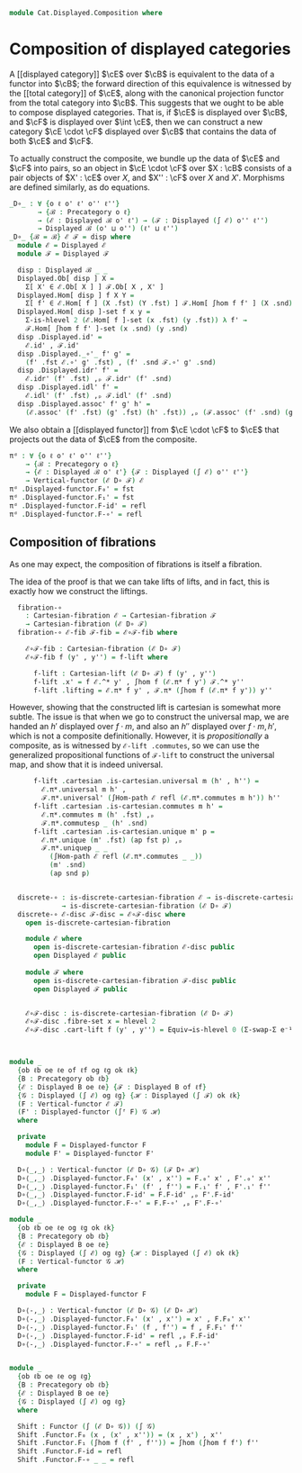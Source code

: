 <!--
```agda
open import Cat.Displayed.Cartesian
open import Cat.Displayed.Cartesian.Discrete
open import Cat.Displayed.Functor
open import Cat.Displayed.Total
open import Cat.Displayed.Base
open import Cat.Prelude
open import Cat.Displayed.Instances.Pullback

import Cat.Displayed.Reasoning as DR
```
-->

```agda
module Cat.Displayed.Composition where
```

# Composition of displayed categories

A [[displayed category]] $\cE$ over $\cB$ is equivalent to the data
of a functor into $\cB$; the forward direction of this equivalence is
witnessed by the [[total category]] of $\cE$, along with the canonical
projection functor from the total category into $\cB$. This suggests
that we ought to be able to compose displayed categories. That is,
if $\cE$ is displayed over $\cB$, and $\cF$ is displayed over
$\int \cE$, then we can construct a new category $\cE \cdot \cF$
displayed over $\cB$ that contains the data of both $\cE$ and
$\cF$.

To actually construct the composite, we bundle up the data of
$\cE$ and $\cF$ into pairs, so an object in $\cE \cdot \cF$
over $X : \cB$ consists of a pair objects of $X' : \cE$ over $X$,
and $X'' : \cF$ over $X$ and $X'$. Morphisms are defined similarly,
as do equations.

```agda
_D∘_ : ∀ {o ℓ o' ℓ' o'' ℓ''}
       → {ℬ : Precategory o ℓ}
       → (ℰ : Displayed ℬ o' ℓ') → (ℱ : Displayed (∫ ℰ) o'' ℓ'')
       → Displayed ℬ (o' ⊔ o'') (ℓ' ⊔ ℓ'')
_D∘_ {ℬ = ℬ} ℰ ℱ = disp where
  module ℰ = Displayed ℰ
  module ℱ = Displayed ℱ

  disp : Displayed ℬ _ _
  Displayed.Ob[ disp ] X =
    Σ[ X' ∈ ℰ.Ob[ X ] ] ℱ.Ob[ X , X' ]
  Displayed.Hom[ disp ] f X Y =
    Σ[ f' ∈ ℰ.Hom[ f ] (X .fst) (Y .fst) ] ℱ.Hom[ ∫hom f f' ] (X .snd) (Y .snd)
  Displayed.Hom[ disp ]-set f x y =
    Σ-is-hlevel 2 (ℰ.Hom[ f ]-set (x .fst) (y .fst)) λ f' →
    ℱ.Hom[ ∫hom f f' ]-set (x .snd) (y .snd)
  disp .Displayed.id' =
    ℰ.id' , ℱ.id'
  disp .Displayed._∘'_ f' g' =
    (f' .fst ℰ.∘' g' .fst) , (f' .snd ℱ.∘' g' .snd)
  disp .Displayed.idr' f' =
    ℰ.idr' (f' .fst) ,ₚ ℱ.idr' (f' .snd)
  disp .Displayed.idl' f' =
    ℰ.idl' (f' .fst) ,ₚ ℱ.idl' (f' .snd)
  disp .Displayed.assoc' f' g' h' =
    (ℰ.assoc' (f' .fst) (g' .fst) (h' .fst)) ,ₚ (ℱ.assoc' (f' .snd) (g' .snd) (h' .snd))
```

We also obtain a [[displayed functor]] from $\cE \cdot \cF$ to $\cE$
that projects out the data of $\cE$ from the composite.

```agda
πᵈ : ∀ {o ℓ o' ℓ' o'' ℓ''}
    → {ℬ : Precategory o ℓ}
    → {ℰ : Displayed ℬ o' ℓ'} {ℱ : Displayed (∫ ℰ) o'' ℓ''}
    → Vertical-functor (ℰ D∘ ℱ) ℰ
πᵈ .Displayed-functor.F₀' = fst
πᵈ .Displayed-functor.F₁' = fst
πᵈ .Displayed-functor.F-id' = refl
πᵈ .Displayed-functor.F-∘' = refl
```

## Composition of fibrations

As one may expect, the composition of fibrations is itself a fibration.


<!--
```agda
module _
  {o ℓ o' ℓ' o'' ℓ''}
  {ℬ : Precategory o ℓ}
  {ℰ : Displayed ℬ o' ℓ'} {ℱ : Displayed (∫ ℰ) o'' ℓ''}
  where

  open Precategory ℬ
```
-->

The idea of the proof is that we can take lifts of lifts, and in fact,
this is exactly how we construct the liftings.

```agda
  fibration-∘
    : Cartesian-fibration ℰ → Cartesian-fibration ℱ
    → Cartesian-fibration (ℰ D∘ ℱ)
  fibration-∘ ℰ-fib ℱ-fib = ℰ∘ℱ-fib where
```

<!--
```agda
    open Cartesian-lift

    module ℰ where
      open Cartesian-fibration ℰ ℰ-fib public
      open Displayed ℰ public

    module ℱ where
      open Cartesian-fibration ℱ ℱ-fib public
      open Displayed ℱ public
      open DR ℱ public
```
-->

```agda
    ℰ∘ℱ-fib : Cartesian-fibration (ℰ D∘ ℱ)
    ℰ∘ℱ-fib f (y' , y'') = f-lift where

      f-lift : Cartesian-lift (ℰ D∘ ℱ) f (y' , y'')
      f-lift .x' = f ℰ.^* y' , ∫hom f (ℰ.π* f y') ℱ.^* y''
      f-lift .lifting = ℰ.π* f y' , ℱ.π* (∫hom f (ℰ.π* f y')) y''

```

However, showing that the constructed lift is cartesian is somewhat more
subtle. The issue is that when we go to construct the universal map,
we are handed an $h'$ displayed over $f \cdot m$, and also an $h''$
displayed over $f \cdot m, h'$, which is not a composite definitionally.
However, it is *propositionally* a composite, as is witnessed by
`ℰ-lift .commutes`, so we can use the generalized propositional functions
of `ℱ-lift` to construct the universal map, and show that it is indeed
universal.

```agda
      f-lift .cartesian .is-cartesian.universal m (h' , h'') =
        ℰ.π*.universal m h' ,
        ℱ.π*.universal' (∫Hom-path ℰ refl (ℰ.π*.commutes m h')) h''
      f-lift .cartesian .is-cartesian.commutes m h' =
        ℰ.π*.commutes m (h' .fst) ,ₚ
        ℱ.π*.commutesp _ (h' .snd)
      f-lift .cartesian .is-cartesian.unique m' p =
        ℰ.π*.unique (m' .fst) (ap fst p) ,ₚ
        ℱ.π*.uniquep _ _
          (∫Hom-path ℰ refl (ℰ.π*.commutes _ _))
          (m' .snd)
          (ap snd p)


  discrete-∘ : is-discrete-cartesian-fibration ℰ → is-discrete-cartesian-fibration ℱ 
             → is-discrete-cartesian-fibration (ℰ D∘ ℱ)
  discrete-∘ ℰ-disc ℱ-disc = ℰ∘ℱ-disc where 
    open is-discrete-cartesian-fibration

    module ℰ where
      open is-discrete-cartesian-fibration ℰ-disc public
      open Displayed ℰ public
 
    module ℱ where
      open is-discrete-cartesian-fibration ℱ-disc public
      open Displayed ℱ public


    ℰ∘ℱ-disc : is-discrete-cartesian-fibration (ℰ D∘ ℱ)
    ℰ∘ℱ-disc .fibre-set x = hlevel 2 
    ℰ∘ℱ-disc .cart-lift f (y' , y'') = Equiv→is-hlevel 0 (Σ-swap-Σ e⁻¹) (Σ-is-hlevel 0 (ℰ.cart-lift f y') λ (x' , f') → ℱ.cart-lift (∫hom f f') y'') 



module _
  {ob ℓb oe ℓe of ℓf og ℓg ok ℓk}
  {B : Precategory ob ℓb} 
  {ℰ : Displayed B oe ℓe} {ℱ : Displayed B of ℓf}
  {𝒢 : Displayed (∫ ℰ) og ℓg} {ℋ : Displayed (∫ ℱ) ok ℓk}
  (F : Vertical-functor ℰ ℱ)
  (F' : Displayed-functor (∫ᶠ F) 𝒢 ℋ)
  where

  private
    module F = Displayed-functor F
    module F' = Displayed-functor F'

  D∘⟨_,_⟩ : Vertical-functor (ℰ D∘ 𝒢) (ℱ D∘ ℋ)
  D∘⟨_,_⟩ .Displayed-functor.F₀' (x' , x'') = F.₀' x' , F'.₀' x''
  D∘⟨_,_⟩ .Displayed-functor.F₁' (f' , f'') = F.₁' f' , F'.₁' f''
  D∘⟨_,_⟩ .Displayed-functor.F-id' = F.F-id' ,ₚ F'.F-id'
  D∘⟨_,_⟩ .Displayed-functor.F-∘' = F.F-∘' ,ₚ F'.F-∘'

module _
  {ob ℓb oe ℓe og ℓg ok ℓk}
  {B : Precategory ob ℓb} 
  {ℰ : Displayed B oe ℓe} 
  {𝒢 : Displayed (∫ ℰ) og ℓg} {ℋ : Displayed (∫ ℰ) ok ℓk}
  (F : Vertical-functor 𝒢 ℋ)
  where

  private
    module F = Displayed-functor F

  D∘⟨-,_⟩ : Vertical-functor (ℰ D∘ 𝒢) (ℰ D∘ ℋ)
  D∘⟨-,_⟩ .Displayed-functor.F₀' (x' , x'') = x' , F.F₀' x''
  D∘⟨-,_⟩ .Displayed-functor.F₁' (f , f'') = f , F.F₁' f''
  D∘⟨-,_⟩ .Displayed-functor.F-id' = refl ,ₚ F.F-id'
  D∘⟨-,_⟩ .Displayed-functor.F-∘' = refl ,ₚ F.F-∘'


module _
  {ob ℓb oe ℓe og ℓg}
  {B : Precategory ob ℓb} 
  {ℰ : Displayed B oe ℓe} 
  {𝒢 : Displayed (∫ ℰ) og ℓg} 
  where

  Shift : Functor (∫ (ℰ D∘ 𝒢)) (∫ 𝒢)
  Shift .Functor.F₀ (x , (x' , x'')) = (x , x') , x''
  Shift .Functor.F₁ (∫hom f (f' , f'')) = ∫hom (∫hom f f') f''
  Shift .Functor.F-id = refl
  Shift .Functor.F-∘ _ _ = refl


```
